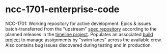 # ncc-1701-enterprise-code
NCC-1701: Working repository for active development.  Epics &amp; issues batch-transferred from the "upstream" [spec repository](https://github.com/dpcunningham/ncc-1701-enterprise-specs) according to the planned releases in the [timeline project](https://github.com/dpcunningham/ncc-1701-enterprise-specs/projects/1).  Populates an associated [build project](https://github.com/dpcunningham/ncc-1701-enterprise-code/projects) to manage assignments by "swim lanes" across the available crew.  Also contains bug issues discovered during testing and in production.

